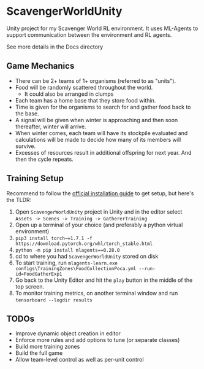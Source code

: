 # ScavengerWorldUnity
Unity project for my Scavenger World RL environment.  It uses ML-Agents to support communication between the environment and RL agents.

See more details in the Docs directory

## Game Mechanics
* There can be 2+ teams of 1+ organisms (referred to as "units").  
* Food will be randomly scattered throughout the world.
  * It could also be arranged in clumps  
* Each team has a home base that they store food within.  
* Time is given for the organisms to search for and gather food back to the base.  
* A signal will be given when winter is approaching and then soon thereafter, winter will arrive.  
* When winter comes, each team will have its stockpile evaluated and calculations will be made to decide how many of its members will survive.  
* Excesses of resources result in additional offspring for next year.  And then the cycle repeats.

## Training Setup

Recommend to follow the [official installation guide](https://github.com/Unity-Technologies/ml-agents/blob/release_19_docs/docs/Installation.md) to get setup, but here's the TLDR:

1. Open `ScavengerWorldUnity` project in Unity and in the editor select `Assets -> Scenes -> Training -> GathererTraining`
1. Open up a terminal of your choice (and preferably a python virtual environment)
1. `pip3 install torch~=1.7.1 -f https://download.pytorch.org/whl/torch_stable.html`
1. `python -m pip install mlagents==0.28.0`
1. cd to where you had `ScavengerWorldUnity` stored on disk
1. To start training, run `mlagents-learn.exe configs\TrainingZones\FoodCollectionPoca.yml --run-id=FoodGatherExp1`
1. Go back to the Unity Editor and hit the `play` button in the middle of the top screen.
1. To monitor training metrics, on another terminal window and run `tensorboard --logdir results`


## TODOs

* Improve dynamic object creation in editor
* Enforce more rules and add options to tune (or separate classes)
* Build more training zones
* Build the full game
* Allow team-level control as well as per-unit control